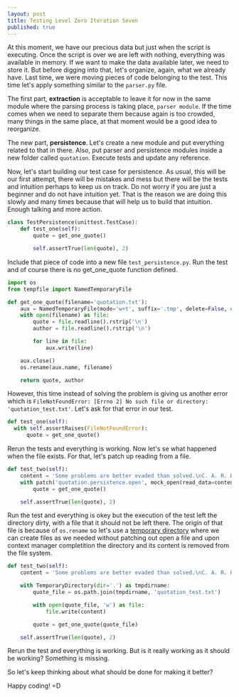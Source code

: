 ```yaml
---
layout: post
title: Testing Level Zero Iteration Seven
published: true
---
```


At this moment, we have our precious data but just when the script is
executing. Once the script is over we are left with nothing, everything
was available in memory. If we want to make the data available later, we
need to store it. But before digging into that, let's organize, again, what
we already have. Last time, we were moving pieces of code belonging to
the test. This time let's apply something similar to the `parser.py` file.

The first part, **extraction** is acceptable to leave it for now in
the same module where the parsing process is taking place, `parser
module`. If the time comes when we need to separate them because again
is too crowded, many things in the same place, at that moment would be
a good idea to reorganize.

The new part, **persistence**. Let's create a new module and put
everything related to that in there. Also, put parser and
persistence modules inside a new folder called `quotation`. Execute tests and
update any reference.

Now, let's start building our test case for persistence. As usual, this
will be our first attempt, there will be mistakes and mess but there
will be the tests and intuition perhaps to keep us on track. Do not worry if you
are just a beginner and do not have intuition yet. That is the reason
we are doing this slowly and many times because that will help us to
build that intuition. Enough talking and more action.

```python
class TestPersistence(unittest.TestCase):
    def test_one(self):
        quote = get_one_quote()

        self.assertTrue(len(quote), 2)
```

Include that piece of code into a new file `test_persistence.py`. Run
the test and of course there is no get_one_quote function defined.

```python
import os
from tempfile import NamedTemporaryFile

def get_one_quote(filename='quotation.txt'):
    aux = NamedTemporaryFile(mode='w+t', suffix='.tmp', delete=False, dir='.')
    with open(filename) as file:
        quote = file.readline().rstrip('\n')
        author = file.readline().rstrip('\n')

        for line in file:
            aux.write(line)

    aux.close()
    os.rename(aux.name, filename)

    return quote, author
```

However, this time instead of solving the problem is giving us another
error which is `FileNotFoundError: [Errno 2] No such file or directory: 'quotation_test.txt'`.
Let's ask for that error in our test.

```python
def test_one(self):
  with self.assertRaises(FileNotFoundError):
      quote = get_one_quote()
```

Rerun the tests and everything is working. Now let's se what happened when the file
exists. For that, let's patch up reading from a file.

```python
def test_two(self):
    content = 'Some problems are better evaded than solved.\nC. A. R. Hoare\n'
    with patch('quotation.persistence.open', mock_open(read_data=content)) as file:
        quote = get_one_quote()

    self.assertTrue(len(quote), 2)
```

Run the test and everything is okey but the execution of the test left the directory
dirty, with a file that it should not be left there. The origin of that file is
because of `os.rename` so let's use a [temporary directory](https://docs.python.org/3/library/tempfile.html#tempfile.TemporaryDirectory)
where we can create files as we needed without patching out open a file and upon
context manager completition the directory and its content is removed from the
file system.

```python
def test_two(self):
    content = 'Some problems are better evaded than solved.\nC. A. R. Hoare\n'

    with TemporaryDirectory(dir='.') as tmpdirname:
        quote_file = os.path.join(tmpdirname, 'quotation_test.txt')

        with open(quote_file, 'w') as file:
            file.write(content)

        quote = get_one_quote(quote_file)

    self.assertTrue(len(quote), 2)
```

Rerun the test and everything is working. But is it really working as
it should be working? Something is missing.

So let's keep thinking about what should be done for making it better?

Happy coding! =D
